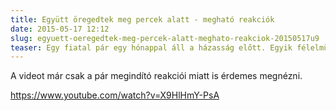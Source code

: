 ```yaml
---
title: Együtt öregedtek meg percek alatt - megható reakciók
date: 2015-05-17 12:12
slug: egyuett-oeregedtek-meg-percek-alatt-meghato-reakciok-20150517u9
teaser: Egy fiatal pár egy hónappal áll a házasság előtt. Egyik félelmük, hogy milyen lesz együtt megöregedni. Most sminkmesterek segítségével kipróbálhatták - egyelőre persze még nem élesben.
---
```


A videot már csak a pár megindító reakciói miatt is érdemes megnézni.

https://www.youtube.com/watch?v=X9HlHmY-PsA
